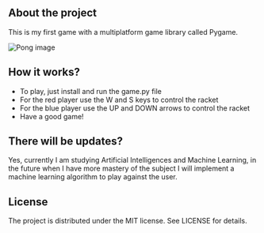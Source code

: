 ## About the project
 This is my first game with a multiplatform game library called Pygame.
 
![Pong image](https://user-images.githubusercontent.com/64712751/114131940-d7c0e400-98d9-11eb-8246-161d4cc9b929.png)

## How it works?

<ul>
 <li>To play, just install and run the game.py file</li>
 <li>For the red player use the W and S keys to control the racket</li>
 <li>For the blue player use the UP and DOWN arrows to control the racket</li>
 <li>Have a good game!</li>
 </ul>

## There will be updates?
Yes, currently I am studying Artificial Intelligences and Machine Learning, in the future when I have more mastery of the subject I will implement a machine learning algorithm to play against the user.

## License
The project is distributed under the MIT license. See LICENSE for details.
